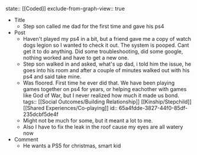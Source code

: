 state:: [[Coded]]
exclude-from-graph-view:: true

- Title
	- Step son called me dad for the first time and gave his ps4
- Post
	- Haven't played my ps4 in a bit, but a friend gave me a copy of watch dogs legion so I wanted to check it out. The system is pooped. Cant get it to do anything. Did some troubleshooting, did some google, nothing worked and have to get a new one.
	- Step son walked in and asked, what's up dad, i told him the issue, he goes into his room and after a couple of minutes walked out with his ps4 and said take mine.
	- Was floored. First time he ever did that. We have been playing games together on ps4 for years, or helping eachother with games like God of War, but I never realized how much it made us bond.
	  tags:: [[Social Outcomes/Building Relationship]] [[Kinship/Stepchild]] [[Shared Experiences/Co-playing]]
	  id:: 65a4fdde-3827-44f0-85df-235dcbf5de4f
	- Might not be much for some, but it meant a lot to me.
	- Also I have to fix the leak in the roof cause my eyes are all watery now
- Comment
	- He wants a PS5 for christmas, smart kid